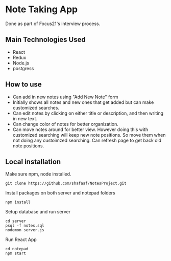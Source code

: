 # Note Taking App

Done as part of Focus21's interview process.

## Main Technologies Used
* React
* Redux
* Node.js
* postgress

## How to use
* Can add in new notes using "Add New Note" form
* Initially shows all notes and new ones that get added but can make customized searches.
* Can edit notes by clicking on either title or description, and then writing in new text.
* Can change color of notes for better organization.
* Can move notes around for better view. However doing this with customized searching will keep new note positions. So move them when not doing any custoimzed searching. Can refresh page to get back old note positions.

## Local installation
Make sure npm, node installed.
```
git clone https://github.com/shafaaf/NotesProject.git
```
Install packages on both server and notepad folders
```
npm install
```

Setup database and run server
```
cd server
psql -f notes.sql
nodemon server.js
```
Run React App
```
cd notepad
npm start
```

